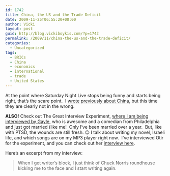 ```yaml
---
id: 1742
title: China, the US and the Trade Deficit
date: 2009-11-25T06:55:20+00:00
author: Vicki
layout: post
guid: http://blog.vickiboykis.com/?p=1742
permalink: /2009/11/china-the-us-and-the-trade-deficit/
categories:
  - Uncategorized
tags:
  - BRICs
  - China
  - economics
  - international
  - trade
  - United States
---
```

At the point where Saturday Night Live stops being funny and starts being right, that&#8217;s the scare point.  I [wrote previously about China](http://blog.vickiboykis.com/2009/07/01/bric-a-brac-china-messes-with-national-stats/), but this time they are clearly not in the wrong.



**ALSO!** Check out The Great Interview Experiment, [where I am being interviewed by Gayle](http://gcrispin.blogspot.com/2009/11/great-interview-experiment-2009.html), who is awesome and a comedian from Philadelphia and just got married (like me!  Only I&#8217;ve been married over a year.  But, like with PTSD, the wounds are still fresh. 😉 I talk about writing my novel, Israeli life, and which songs are on my MP3 player right now.  I&#8217;ve interviewed Otir for the experiment, and you can check out her [interview here](http://blog.vickiboykis.com/2009/11/16/the-great-interview-experiment-2009-otir/).

Here&#8217;s an excerpt from my interview:

> When I get writer&#8217;s block, I just think of Chuck Norris roundhouse kicking me to the face and I start writing again.